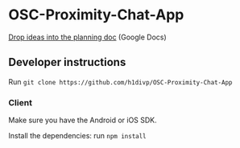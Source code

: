 # OSC-Proximity-Chat-App
[Drop ideas into the planning doc](https://docs.google.com/document/d/1fnZhzdzapjkcn7T2G9LytV6WGVBb7rkJRJlz3hdv6NY/edit?usp=sharing) (Google Docs)

## Developer instructions

Run `git clone https://github.com/h1divp/OSC-Proximity-Chat-App`

### Client
Make sure you have the Android or iOS SDK.

Install the dependencies: run `npm install`
